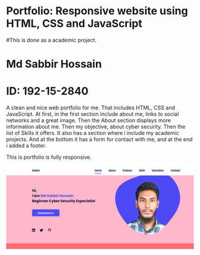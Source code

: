 # Portfolio: Responsive website using HTML, CSS and JavaScript
#This is done as a academic project.

#    Md Sabbir Hossain
#    ID: 192-15-2840

A clean and nice web portfolio for me. That includes HTML, CSS and  JavaScript. At first, in the first section include about me, links to social networks and a great image. Then the About section displays more information about me. Then my objective, about cyber security.  Then the list of Skills it offers. It also has a section where i include my academic projects. And at the bottom it has a form for contact with me, and at the end i added a footer.

This is portfolio is fully responsive. 


![](/pre.png)

